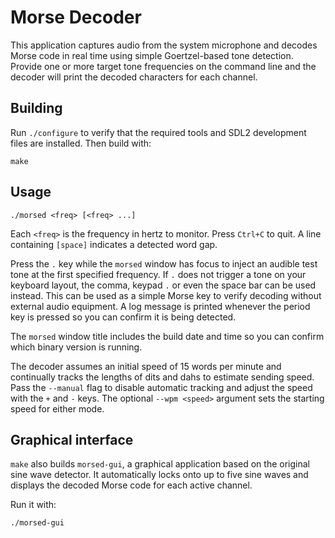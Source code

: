 # Morse Decoder

This application captures audio from the system microphone and decodes Morse code in real time using simple Goertzel-based tone detection. Provide one or more target tone frequencies on the command line and the decoder will print the decoded characters for each channel.

## Building

Run `./configure` to verify that the required tools and SDL2 development files are installed. Then build with:

```
make
```

## Usage

```
./morsed <freq> [<freq> ...]
```

Each `<freq>` is the frequency in hertz to monitor. Press `Ctrl+C` to quit. A line containing `[space]` indicates a detected word gap.

Press the `.` key while the `morsed` window has focus to inject an audible test
tone at the first specified frequency. If `.` does not trigger a tone on your
keyboard layout, the comma, keypad `.` or even the space bar can be used
instead. This can be used as a simple Morse key to verify decoding without
external audio equipment. A log message is printed whenever the period key is
pressed so you can confirm it is being detected.

The `morsed` window title includes the build date and time so you can confirm
which binary version is running.

The decoder assumes an initial speed of 15 words per minute and continually
tracks the lengths of dits and dahs to estimate sending speed. Pass the
`--manual` flag to disable automatic tracking and adjust the speed with the
`+` and `-` keys. The optional `--wpm <speed>` argument sets the starting
speed for either mode.

## Graphical interface

`make` also builds `morsed-gui`, a graphical application based on the original sine wave detector. It automatically locks onto up to five sine waves and displays the decoded Morse code for each active channel.

Run it with:

```
./morsed-gui
```
